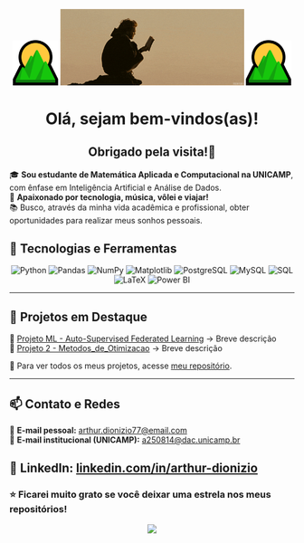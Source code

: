 <p align="center">
  <img src="emoji.png" width="80px">
  <img src="banner.gif" width="325px">
  <img src="emoji.png" width="80px">
</p>


<h1 align="center">Olá, sejam bem-vindos(as)!</h1>
<h2 align="center">Obrigado pela visita!💚</h2>

🎓 **Sou estudante de Matemática Aplicada e Computacional na UNICAMP**, com ênfase em Inteligência Artificial e Análise de Dados.  
🤍 **Apaixonado por tecnologia, música, vôlei e viajar!**  
📚 Busco, através da minha vida acadêmica e profissional, obter oportunidades para realizar meus sonhos pessoais.

## 🚀 **Tecnologias e Ferramentas**
<div align="center">
  <img src="https://cdn.jsdelivr.net/gh/devicons/devicon/icons/python/python-original.svg" title="Python" width="50"/>
  <img src="https://cdn.jsdelivr.net/gh/devicons/devicon/icons/pandas/pandas-original.svg" title="Pandas" width="50"/>
  <img src="https://cdn.jsdelivr.net/gh/devicons/devicon/icons/numpy/numpy-original.svg" title="NumPy" width="50"/>
  <img src="https://cdn.jsdelivr.net/gh/devicons/devicon/icons/matplotlib/matplotlib-original.svg" title="Matplotlib" width="50"/>
  <img src="https://cdn.jsdelivr.net/gh/devicons/devicon/icons/postgresql/postgresql-original.svg" title="PostgreSQL" width="50"/>
  <img src="https://cdn.jsdelivr.net/gh/devicons/devicon/icons/mysql/mysql-original.svg" title="MySQL" width="50"/>
  <img src="https://cdn-icons-png.freepik.com/256/4248/4248443.png?semt=ais_hybrid" title="SQL" width="50"/>
  <img src="https://i.sstatic.net/ogimG.png" title="LaTeX" width="50"/>
  <img src="https://upload.wikimedia.org/wikipedia/commons/thumb/c/cf/New_Power_BI_Logo.svg/900px-New_Power_BI_Logo.svg.png?20210102182532" title="Power BI" width="50"/>

</div>

---

## 📌 **Projetos em Destaque**
🔹 [Projeto ML - Auto-Supervised Federated Learning](https://github.com/Arthur-Dionizio/projects/ML/SSFL) → Breve descrição  
🔹 [Projeto 2 - Metodos_de_Otimizacao](https://github.com/Arthur-Dionizio/projects/otimizacao) → Breve descrição  

📂 Para ver todos os meus projetos, acesse [meu repositório](https://github.com/seu-usuario).

---

## 📫 **Contato e Redes**
📩 **E-mail pessoal:** [arthur.dionizio77@email.com](mailto:arthur.dionizio77@email.com)  
📩 **E-mail institucional (UNICAMP):** [a250814@dac.unicamp.br](mailto:a250814@dac.unicamp.br)  

💼 **LinkedIn:** [linkedin.com/in/arthur-dionizio](https://www.linkedin.com/in/arthurdionizio)  
---

### ⭐ **Ficarei muito grato se você deixar uma estrela nos meus repositórios!**  

<div align="center">
  <img src="https://media.giphy.com/media/xUA7aZeLE2e0P7Znz2/giphy.gif" width="150">
</div>
